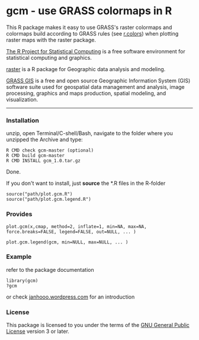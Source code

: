 # gcm - use GRASS colormaps in R


This R package makes it easy to use GRASS's raster colormaps and colormaps build according to GRASS rules (see [r.colors](http://grass.osgeo.org/grass64/manuals/r.colors.html)) when plotting raster maps with the raster package.

[The R Project for Statistical Computing](www.r-project.org/) is a free software environment for statistical computing and graphics.

[raster](cran.r-project.org/web/packages/raster/‎) is a R package for Geographic data analysis and modeling.

[GRASS GIS](http://grass.osgeo.org/) is a free and open source Geographic Information System (GIS) software suite used for geospatial data management and analysis, image processing, graphics and maps production, spatial modeling, and visualization.


----

### Installation
unzip, 
open Terminal/C-shell/Bash, navigate to the folder where you unzipped the Archive and type:

```
R CMD check gcm-master (optional)
R CMD build gcm-master
R CMD INSTALL gcm_1.0.tar.gz
```

Done.


If you don't want to install, just **source** the *.R files in the R-folder
```
source("path/plot.gcm.R")
source("path/plot.gcm.legend.R")
```

### Provides
```
plot.gcm(x,cmap, method=2, inflate=1, min=NA, max=NA, force.breaks=FALSE, legend=FALSE, out=NULL, ... )
```
```
plot.gcm.legend(gcm, min=NULL, max=NULL, ... )
```


### Example
refer to the package documentation
```
library(gcm)
?gcm
```
or check [janhooo.wordpress.com](http://janhooo.wordpress.com/2013/11/20/gcm-use-grass-colormaps-in-r-raster-plots/) for an introduction




### License

This package is licensed to you under the terms of the [GNU General Public License](http://www.gnu.org/licenses/gpl.html) version 3 or later.
